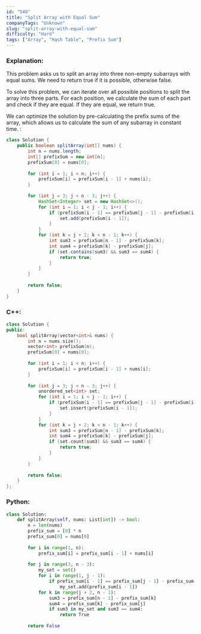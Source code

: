 ```yaml
---
id: "548"
title: "Split Array with Equal Sum"
companyTags: "Unknown"
slug: "split-array-with-equal-sum"
difficulty: "Hard"
tags: ["Array", "Hash Table", "Prefix Sum"]
---
```


### Explanation:

This problem asks us to split an array into three non-empty subarrays with equal sums. We need to return true if it is possible, otherwise false.

To solve this problem, we can iterate over all possible positions to split the array into three parts. For each position, we calculate the sum of each part and check if they are equal. If they are equal, we return true.

We can optimize the solution by pre-calculating the prefix sums of the array, which allows us to calculate the sum of any subarray in constant time.
:
```java
class Solution {
    public boolean splitArray(int[] nums) {
        int n = nums.length;
        int[] prefixSum = new int[n];
        prefixSum[0] = nums[0];
        
        for (int i = 1; i < n; i++) {
            prefixSum[i] = prefixSum[i - 1] + nums[i];
        }
        
        for (int j = 3; j < n - 3; j++) {
            HashSet<Integer> set = new HashSet<>();
            for (int i = 1; i < j - 1; i++) {
                if (prefixSum[i - 1] == prefixSum[j - 1] - prefixSum[i]) {
                    set.add(prefixSum[i - 1]);
                }
            }
            for (int k = j + 2; k < n - 1; k++) {
                int sum3 = prefixSum[n - 1] - prefixSum[k];
                int sum4 = prefixSum[k] - prefixSum[j];
                if (set.contains(sum3) && sum3 == sum4) {
                    return true;
                }
            }
        }
        
        return false;
    }
}
```

### C++:
```cpp
class Solution {
public:
    bool splitArray(vector<int>& nums) {
        int n = nums.size();
        vector<int> prefixSum(n);
        prefixSum[0] = nums[0];
        
        for (int i = 1; i < n; i++) {
            prefixSum[i] = prefixSum[i - 1] + nums[i];
        }
        
        for (int j = 3; j < n - 3; j++) {
            unordered_set<int> set;
            for (int i = 1; i < j - 1; i++) {
                if (prefixSum[i - 1] == prefixSum[j - 1] - prefixSum[i]) {
                    set.insert(prefixSum[i - 1]);
                }
            }
            for (int k = j + 2; k < n - 1; k++) {
                int sum3 = prefixSum[n - 1] - prefixSum[k];
                int sum4 = prefixSum[k] - prefixSum[j];
                if (set.count(sum3) && sum3 == sum4) {
                    return true;
                }
            }
        }
        
        return false;
    }
};
```

### Python:
```python
class Solution:
    def splitArray(self, nums: List[int]) -> bool:
        n = len(nums)
        prefix_sum = [0] * n
        prefix_sum[0] = nums[0]
        
        for i in range(1, n):
            prefix_sum[i] = prefix_sum[i - 1] + nums[i]
        
        for j in range(3, n - 3):
            my_set = set()
            for i in range(1, j - 1):
                if prefix_sum[i - 1] == prefix_sum[j - 1] - prefix_sum[i]:
                    my_set.add(prefix_sum[i - 1])
            for k in range(j + 2, n - 1):
                sum3 = prefix_sum[n - 1] - prefix_sum[k]
                sum4 = prefix_sum[k] - prefix_sum[j]
                if sum3 in my_set and sum3 == sum4:
                    return True
        
        return False
```